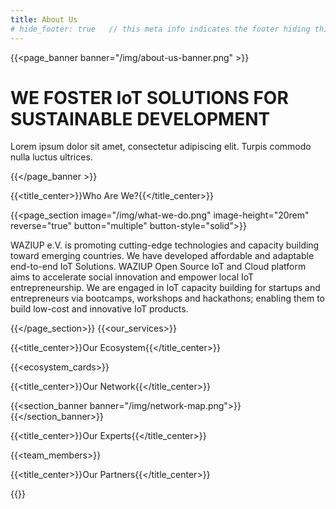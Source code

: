```yaml
---
title: About Us
# hide_footer: true   // this meta info indicates the footer hiding thing.
---
```


{{<page_banner banner="/img/about-us-banner.png" >}}

# WE FOSTER IoT SOLUTIONS FOR SUSTAINABLE DEVELOPMENT

Lorem ipsum dolor sit amet, consectetur adipiscing elit. Turpis commodo nulla luctus ultrices.

{{</page_banner >}}

{{<title_center>}}Who Are We?{{</title_center>}}

{{<page_section image="/img/what-we-do.png" image-height="20rem" reverse="true"  button="multiple" button-style="solid">}}

<!-- # Who Are We? -->
WAZIUP e.V. is promoting cutting-edge technologies and capacity building toward emerging countries. We have developed affordable and adaptable end-to-end IoT Solutions. WAZIUP Open Source IoT and Cloud platform aims to accelerate social innovation and empower local IoT entrepreneurship. We are engaged in IoT capacity building for startups and entrepreneurs via bootcamps, workshops and hackathons; enabling them to build low-cost and innovative IoT products. 

{{</page_section>}}
{{<our_services>}}

{{<title_center>}}Our Ecosystem{{</title_center>}}

{{<ecosystem_cards>}}

{{<title_center>}}Our Network{{</title_center>}}

{{<section_banner banner="/img/network-map.png">}}{{</section_banner>}}

{{<title_center>}}Our Experts{{</title_center>}}

{{<team_members>}}

{{<title_center>}}Our Partners{{</title_center>}}

{{<partners>}}

